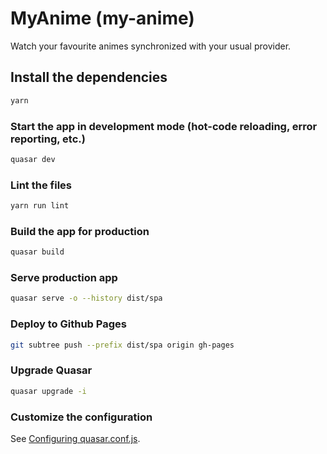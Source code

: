 # MyAnime (my-anime)

Watch your favourite animes synchronized with your usual provider.

## Install the dependencies

```bash
yarn
```

### Start the app in development mode (hot-code reloading, error reporting, etc.)

```bash
quasar dev
```

### Lint the files

```bash
yarn run lint
```

### Build the app for production

```bash
quasar build
```

### Serve production app

```bash
quasar serve -o --history dist/spa
```

### Deploy to Github Pages

```sh
git subtree push --prefix dist/spa origin gh-pages
```

### Upgrade Quasar

```bash
quasar upgrade -i
```

### Customize the configuration

See [Configuring quasar.conf.js](https://quasar.dev/quasar-cli/quasar-conf-js).
